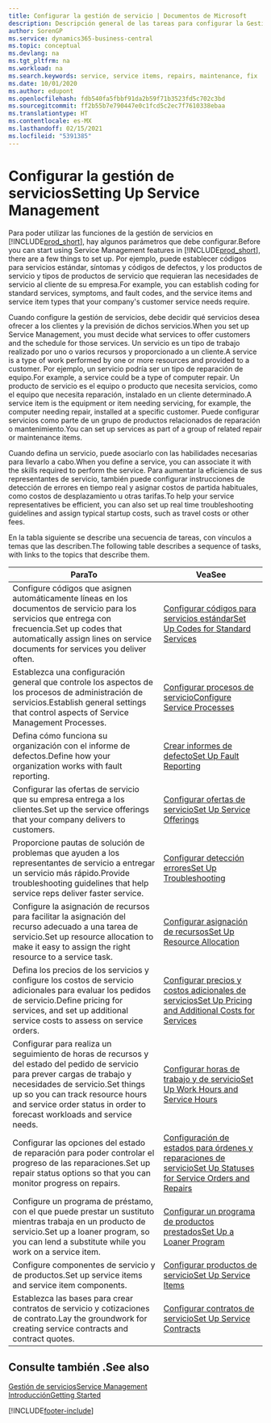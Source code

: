 ```yaml
---
title: Configurar la gestión de servicio | Documentos de Microsoft
description: Descripción general de las tareas para configurar la Gestión de servicios para adaptarla a la forma en que sus organizaciones gestionan sus servicios.
author: SorenGP
ms.service: dynamics365-business-central
ms.topic: conceptual
ms.devlang: na
ms.tgt_pltfrm: na
ms.workload: na
ms.search.keywords: service, service items, repairs, maintenance, fix
ms.date: 10/01/2020
ms.author: edupont
ms.openlocfilehash: fdb540fa5fbbf91da2b59f71b3523fd5c702c3bd
ms.sourcegitcommit: ff2b55b7e790447e0c1fcd5c2ec7f7610338ebaa
ms.translationtype: HT
ms.contentlocale: es-MX
ms.lasthandoff: 02/15/2021
ms.locfileid: "5391385"
---
```

# <a name="setting-up-service-management"></a><span data-ttu-id="4562d-103">Configurar la gestión de servicios</span><span class="sxs-lookup"><span data-stu-id="4562d-103">Setting Up Service Management</span></span>
<span data-ttu-id="4562d-104">Para poder utilizar las funciones de la gestión de servicios en [!INCLUDE[prod_short](includes/prod_short.md)], hay algunos parámetros que debe configurar.</span><span class="sxs-lookup"><span data-stu-id="4562d-104">Before you can start using Service Management features in [!INCLUDE[prod_short](includes/prod_short.md)], there are a few things to set up.</span></span> <span data-ttu-id="4562d-105">Por ejemplo, puede establecer códigos para servicios estándar, síntomas y códigos de defectos, y los productos de servicio y tipos de productos de servicio que requieran las necesidades de servicio al cliente de su empresa.</span><span class="sxs-lookup"><span data-stu-id="4562d-105">For example, you can establish coding for standard services, symptoms, and fault codes, and the service items and service item types that your company's customer service needs require.</span></span>  

<span data-ttu-id="4562d-106">Cuando configure la gestión de servicios, debe decidir qué servicios desea ofrecer a los clientes y la previsión de dichos servicios.</span><span class="sxs-lookup"><span data-stu-id="4562d-106">When you set up Service Management, you must decide what services to offer customers and the schedule for those services.</span></span> <span data-ttu-id="4562d-107">Un servicio es un tipo de trabajo realizado por uno o varios recursos y proporcionado a un cliente.</span><span class="sxs-lookup"><span data-stu-id="4562d-107">A service is a type of work performed by one or more resources and provided to a customer.</span></span> <span data-ttu-id="4562d-108">Por ejemplo, un servicio podría ser un tipo de reparación de equipo.</span><span class="sxs-lookup"><span data-stu-id="4562d-108">For example, a service could be a type of computer repair.</span></span> <span data-ttu-id="4562d-109">Un producto de servicio es el equipo o producto que necesita servicios, como el equipo que necesita reparación, instalado en un cliente determinado.</span><span class="sxs-lookup"><span data-stu-id="4562d-109">A service item is the equipment or item needing servicing, for example, the computer needing repair, installed at a specific customer.</span></span> <span data-ttu-id="4562d-110">Puede configurar servicios como parte de un grupo de productos relacionados de reparación o mantenimiento.</span><span class="sxs-lookup"><span data-stu-id="4562d-110">You can set up services as part of a group of related repair or maintenance items.</span></span>  
  
<span data-ttu-id="4562d-111">Cuando defina un servicio, puede asociarlo con las habilidades necesarias para llevarlo a cabo.</span><span class="sxs-lookup"><span data-stu-id="4562d-111">When you define a service, you can associate it with the skills required to perform the service.</span></span> <span data-ttu-id="4562d-112">Para aumentar la eficiencia de sus representantes de servicio, también puede configurar instrucciones de detección de errores en tiempo real y asignar costos de partida habituales, como costos de desplazamiento u otras tarifas.</span><span class="sxs-lookup"><span data-stu-id="4562d-112">To help your service representatives be efficient, you can also set up real time troubleshooting guidelines and assign typical startup costs, such as travel costs or other fees.</span></span>  

<span data-ttu-id="4562d-113">En la tabla siguiente se describe una secuencia de tareas, con vínculos a temas que las describen.</span><span class="sxs-lookup"><span data-stu-id="4562d-113">The following table describes a sequence of tasks, with links to the topics that describe them.</span></span>  
  
| <span data-ttu-id="4562d-114">Para</span><span class="sxs-lookup"><span data-stu-id="4562d-114">To</span></span> | <span data-ttu-id="4562d-115">Vea</span><span class="sxs-lookup"><span data-stu-id="4562d-115">See</span></span> |
| --- | --- |
| <span data-ttu-id="4562d-116">Configure códigos que asignen automáticamente líneas en los documentos de servicio para los servicios que entrega con frecuencia.</span><span class="sxs-lookup"><span data-stu-id="4562d-116">Set up codes that automatically assign lines on service documents for services you deliver often.</span></span> |[<span data-ttu-id="4562d-117">Configurar códigos para servicios estándar</span><span class="sxs-lookup"><span data-stu-id="4562d-117">Set Up Codes for Standard Services</span></span>](service-how-setup-service-coding.md)|
| <span data-ttu-id="4562d-118">Establezca una configuración general que controle los aspectos de los procesos de administración de servicios.</span><span class="sxs-lookup"><span data-stu-id="4562d-118">Establish general settings that control aspects of Service Management Processes.</span></span>|[<span data-ttu-id="4562d-119">Configurar procesos de servicio</span><span class="sxs-lookup"><span data-stu-id="4562d-119">Configure Service Processes</span></span>](service-setup-service-processes.md)|
| <span data-ttu-id="4562d-120">Defina cómo funciona su organización con el informe de defectos.</span><span class="sxs-lookup"><span data-stu-id="4562d-120">Define how your organization works with fault reporting.</span></span> |[<span data-ttu-id="4562d-121">Crear informes de defecto</span><span class="sxs-lookup"><span data-stu-id="4562d-121">Set Up Fault Reporting</span></span>](service-how-setup-fault-reporting.md) |
| <span data-ttu-id="4562d-122">Configurar las ofertas de servicio que su empresa entrega a los clientes.</span><span class="sxs-lookup"><span data-stu-id="4562d-122">Set up the service offerings that your company delivers to customers.</span></span>|[<span data-ttu-id="4562d-123">Configurar ofertas de servicio</span><span class="sxs-lookup"><span data-stu-id="4562d-123">Set Up Service Offerings</span></span>](service-how-setup-service-offerings.md)|
| <span data-ttu-id="4562d-124">Proporcione pautas de solución de problemas que ayuden a los representantes de servicio a entregar un servicio más rápido.</span><span class="sxs-lookup"><span data-stu-id="4562d-124">Provide troubleshooting guidelines that help service reps deliver faster service.</span></span> |[<span data-ttu-id="4562d-125">Configurar detección errores</span><span class="sxs-lookup"><span data-stu-id="4562d-125">Set Up Troubleshooting</span></span>](service-how-setup-troubleshooting.md) |
| <span data-ttu-id="4562d-126">Configure la asignación de recursos para facilitar la asignación del recurso adecuado a una tarea de servicio.</span><span class="sxs-lookup"><span data-stu-id="4562d-126">Set up resource allocation to make it easy to assign the right resource to a service task.</span></span> |[<span data-ttu-id="4562d-127">Configurar asignación de recursos</span><span class="sxs-lookup"><span data-stu-id="4562d-127">Set Up Resource Allocation</span></span>](service-how-setup-resource-allocation.md) |
| <span data-ttu-id="4562d-128">Defina los precios de los servicios y configure los costos de servicio adicionales para evaluar los pedidos de servicio.</span><span class="sxs-lookup"><span data-stu-id="4562d-128">Define pricing for services, and set up additional service costs to assess on service orders.</span></span> |[<span data-ttu-id="4562d-129">Configurar precios y costos adicionales de servicios</span><span class="sxs-lookup"><span data-stu-id="4562d-129">Set Up Pricing and Additional Costs for Services</span></span>](service-how-setup-service-costs-pricing.md)|
| <span data-ttu-id="4562d-130">Configurar para realiza un seguimiento de horas de recursos y del estado del pedido de servicio para prever cargas de trabajo y necesidades de servicio.</span><span class="sxs-lookup"><span data-stu-id="4562d-130">Set things up so you can track resource hours and service order status in order to forecast workloads and service needs.</span></span>|[<span data-ttu-id="4562d-131">Configurar horas de trabajo y de servicio</span><span class="sxs-lookup"><span data-stu-id="4562d-131">Set Up Work Hours and Service Hours</span></span>](service-how-setup-work-service-hours.md)|
| <span data-ttu-id="4562d-132">Configurar las opciones del estado de reparación para poder controlar el progreso de las reparaciones.</span><span class="sxs-lookup"><span data-stu-id="4562d-132">Set up repair status options so that you can monitor progress on repairs.</span></span> | [<span data-ttu-id="4562d-133">Configuración de estados para órdenes y reparaciones de servicio</span><span class="sxs-lookup"><span data-stu-id="4562d-133">Set Up Statuses for Service Orders and Repairs</span></span>](service-order-repair-status.md)|
| <span data-ttu-id="4562d-134">Configure un programa de préstamo, con el que puede prestar un sustituto mientras trabaja en un producto de servicio.</span><span class="sxs-lookup"><span data-stu-id="4562d-134">Set up a loaner program, so you can lend a substitute while you work on a service item.</span></span> |[<span data-ttu-id="4562d-135">Configurar un programa de productos prestados</span><span class="sxs-lookup"><span data-stu-id="4562d-135">Set Up a Loaner Program</span></span>](service-how-setup-loaner-program.md) |
| <span data-ttu-id="4562d-136">Configure componentes de servicio y de productos.</span><span class="sxs-lookup"><span data-stu-id="4562d-136">Set up service items and service item components.</span></span> |[<span data-ttu-id="4562d-137">Configurar productos de servicio</span><span class="sxs-lookup"><span data-stu-id="4562d-137">Set Up Service Items</span></span>](service-how-setup-service-items.md) |
| <span data-ttu-id="4562d-138">Establezca las bases para crear contratos de servicio y cotizaciones de contrato.</span><span class="sxs-lookup"><span data-stu-id="4562d-138">Lay the groundwork for creating service contracts and contract quotes.</span></span> |[<span data-ttu-id="4562d-139">Configurar contratos de servicio</span><span class="sxs-lookup"><span data-stu-id="4562d-139">Set Up Service Contracts</span></span>](service-how-setup-service-contracts.md) |

## <a name="see-also"></a><span data-ttu-id="4562d-140">Consulte también .</span><span class="sxs-lookup"><span data-stu-id="4562d-140">See also</span></span>
[<span data-ttu-id="4562d-141">Gestión de servicios</span><span class="sxs-lookup"><span data-stu-id="4562d-141">Service Management</span></span>](service-service.md)  
[<span data-ttu-id="4562d-142">Introducción</span><span class="sxs-lookup"><span data-stu-id="4562d-142">Getting Started</span></span>](product-get-started.md)  


[!INCLUDE[footer-include](includes/footer-banner.md)]